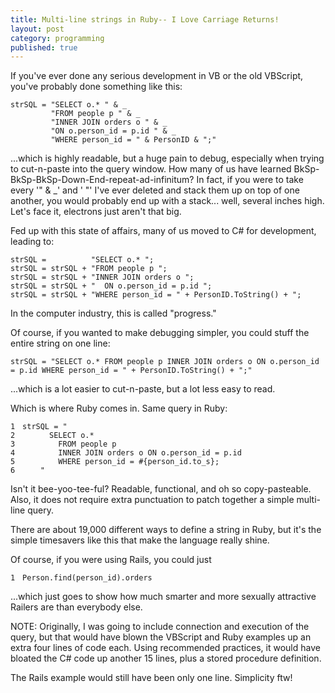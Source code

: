 ```yaml
---
title: Multi-line strings in Ruby-- I Love Carriage Returns!
layout: post
category: programming
published: true
---
```

If you've ever done any serious development in VB or the old VBScript, you've probably done something like this:

    strSQL = "SELECT o.* " & _
             "FROM people p " & _
             "INNER JOIN orders o " & _
             "ON o.person_id = p.id " & _
             "WHERE person_id = " & PersonID & ";"

<!-- read more -->

...which is highly readable, but a huge pain to debug, especially when trying to cut-n-paste into the query window. How many of us have learned BkSp-BkSp-BkSp-Down-End-repeat-ad-infinitum? In fact, if you were to take every '" & \_' and ' "' I've ever deleted and stack them up on top of one another, you would probably end up with a stack... well, several inches high. Let's face it, electrons just aren't that big.

Fed up with this state of affairs, many of us moved to C# for development, leading to:

    strSQL =          "SELECT o.* ";
    strSQL = strSQL + "FROM people p ";
    strSQL = strSQL + "INNER JOIN orders o ";
    strSQL = strSQL + "  ON o.person_id = p.id ";
    strSQL = strSQL + "WHERE person_id = " + PersonID.ToString() + ";

In the computer industry, this is called "progress."

Of course, if you wanted to make debugging simpler, you could stuff the entire string on one line:

    strSQL = "SELECT o.* FROM people p INNER JOIN orders o ON o.person_id = p.id WHERE person_id = " + PersonID.ToString() + ";"

...which is a lot easier to cut-n-paste, but a lot less easy to read.

Which is where Ruby comes in. Same query in Ruby:

<div class="ruby"><pre style="overflow: hidden;"><code class="line_number" style="float: left; margin-right: 1em">1
2
3
4
5
6</code><code><span class="ident">strSQL</span> <span class="punct">=</span> <span class="punct">&quot;</span><span class="string">
&nbsp;&nbsp;&nbsp;&nbsp;&nbsp;&nbsp;SELECT o.*
&nbsp;&nbsp;&nbsp;&nbsp;&nbsp;&nbsp;&nbsp;&nbsp;FROM people p
&nbsp;&nbsp;&nbsp;&nbsp;&nbsp;&nbsp;&nbsp;&nbsp;INNER JOIN orders o ON o.person_id = p.id
&nbsp;&nbsp;&nbsp;&nbsp;&nbsp;&nbsp;&nbsp;&nbsp;WHERE person_id = <span class="expr">#{person_id.to_s}</span>;
&nbsp;&nbsp;&nbsp;&nbsp;</span><span class="punct">&quot;</span>
</code></pre></div>

Isn't it bee-yoo-tee-ful? Readable, functional, and oh so copy-pasteable. Also, it does not require extra punctuation to patch together a simple multi-line query.

There are about 19,000 different ways to define a string in Ruby, but it's the simple timesavers like this that make the language really shine.

Of course, if you were using Rails, you could just

<div class="ruby"><pre style="overflow: hidden;"><code class="line_number" style="float: left; margin-right: 1em">1</code><code><span class="constant">Person</span><span class="punct">.</span><span class="ident">find</span><span class="punct">(</span><span class="ident">person_id</span><span class="punct">).</span><span class="ident">orders</span>
</code></pre></div>

...which just goes to show how much smarter and more sexually attractive Railers are than everybody else.

NOTE: Originally, I was going to include connection and execution of the query, but that would have blown the VBScript and Ruby examples up an extra four lines of code each. Using recommended practices, it would have bloated the C# code up another 15 lines, plus a stored procedure definition.

The Rails example would still have been only one line. Simplicity ftw!


